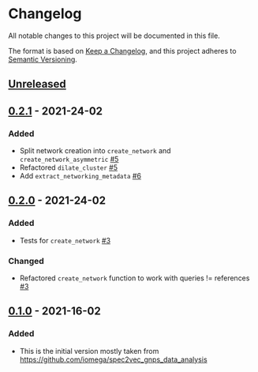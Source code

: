 # Changelog

All notable changes to this project will be documented in this file.

The format is based on [Keep a Changelog](https://keepachangelog.com/en/1.0.0/),
and this project adheres to [Semantic Versioning](https://semver.org/spec/v2.0.0.html).

## [Unreleased]

## [0.2.1] - 2021-24-02

### Added

- Split network creation into `create_network` and `create_network_asymmetric` [#5](https://github.com/matchms/matchms_extras/pull/5)
- Refactored `dilate_cluster` [#5](https://github.com/matchms/matchms_extras/pull/5)
- Add `extract_networking_metadata` [#6](https://github.com/matchms/matchms_extras/pull/6)

## [0.2.0] - 2021-24-02

### Added

- Tests for `create_network` [#3](https://github.com/matchms/matchms_extras/pull/3)

### Changed

- Refactored `create_network` function to work with queries != references [#3](https://github.com/matchms/matchms_extras/pull/3)

## [0.1.0] - 2021-16-02

### Added

- This is the initial version mostly taken from https://github.com/iomega/spec2vec_gnps_data_analysis

[Unreleased]: https://github.com/matchms/matchms_extras/compare/0.2.1...HEAD
[0.2.1]: https://github.com/matchms/matchms_extras/compare/0.2.0...0.2.1
[0.2.0]: https://github.com/matchms/matchms_extras/compare/0.1.0...0.2.0
[0.1.0]: https://github.com/matchms/matchms_extras/releases/tag/0.1.0
